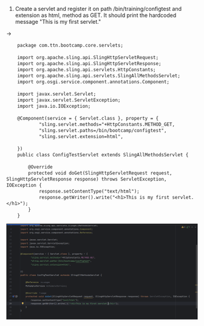 1. Create a servlet and register it on path /bin/training/configtest and extension as html, method as GET. It should print the hardcoded message "This is my first servlet."

->  

        package com.ttn.bootcamp.core.servlets;

        import org.apache.sling.api.SlingHttpServletRequest;
        import org.apache.sling.api.SlingHttpServletResponse;
        import org.apache.sling.api.servlets.HttpConstants;
        import org.apache.sling.api.servlets.SlingAllMethodsServlet;
        import org.osgi.service.component.annotations.Component;
        
        import javax.servlet.Servlet;
        import javax.servlet.ServletException;
        import java.io.IOException;
        
        @Component(service = { Servlet.class }, property = {
                "sling.servlet.methods="+HttpConstants.METHOD_GET,
                "sling.servlet.paths=/bin/bootcamp/configtest",
                "sling.servlet.extension=html",
        
        })
        public class ConfigTestServlet extends SlingAllMethodsServlet {
        
            @Override
            protected void doGet(SlingHttpServletRequest request, SlingHttpServletResponse response) throws ServletException, IOException {
                response.setContentType("text/html");
                response.getWriter().write("<h1>This is my first servlet.</h1>");
            }
        }


![Config Test Servlet created](image12.png)
